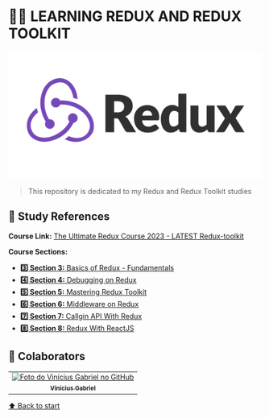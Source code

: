 # 👨‍🎓 LEARNING REDUX AND REDUX TOOLKIT
[![Redux](./docs/redux-logo.png)](https://redux.js.org/)

> This repository is dedicated to my Redux and Redux Toolkit studies

## 📖 Study References

**Course Link:** [The Ultimate Redux Course 2023 - LATEST Redux-toolkit](https://www.udemy.com/course/the-ultimate-redux-course-state-management-library/)

**Course Sections:**

* [**3️⃣ Section 3:** Basics of Redux - Fundamentals](/sections-code/section3/)
* [**4️⃣ Section 4:** Debugging on Redux](/sections-code/section4/)
* [**5️⃣ Section 5:** Mastering Redux Toolkit](/sections-code/section5/)
* [**6️⃣ Section 6:** Middleware on Redux](/sections-code/section6/)
* [**7️⃣ Section 7:** Callgin API With Redux](/sections-code/section7/)
* [**8️⃣ Section 8:** Redux With ReactJS](/sections-code/section8/)

## 🤝 Colaborators

<table>
  <tr>
    <td align="center">
      <a href="#">
        <img src="https://avatars3.githubusercontent.com/u/94920663" width="100px;" alt="Foto do Vinícius Gabriel no GitHub"/><br>
        <sub>
          <b>Vinícius Gabriel</b>
        </sub>
      </a>
    </td>
  </tr>
</table>

[⬆ Back to start](#-learning-docker)<br>
